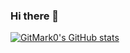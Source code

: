 ### Hi there 👋

<!--
**GitMark0/GitMark0** is a ✨ _special_ ✨ repository because its `README.md` (this file) appears on your GitHub profile.

Here are some ideas to get you started:

- 🔭 I’m currently working on ...
- 🌱 I’m currently learning ...
- 👯 I’m looking to collaborate on ...
- 🤔 I’m looking for help with ...
- 💬 Ask me about ...
- 📫 How to reach me: ...
- 😄 Pronouns: ...
- ⚡ Fun fact: ...
-->
[![GitMark0's GitHub stats](https://github-readme-stats.vercel.app/api?username=GitMark0)](https://github.com/anuraghazra/github-readme-stats)
